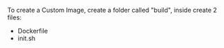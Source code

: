 To create a Custom Image, create a folder called "build", inside create 2 files:

- Dockerfile
- init.sh

